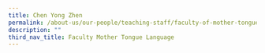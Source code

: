 ```yaml
---
title: Chen Yong Zhen
permalink: /about-us/our-people/teaching-staff/faculty-of-mother-tongue-languages/chen-yong-zhen/
description: ""
third_nav_title: Faculty Mother Tongue Language
---
```

